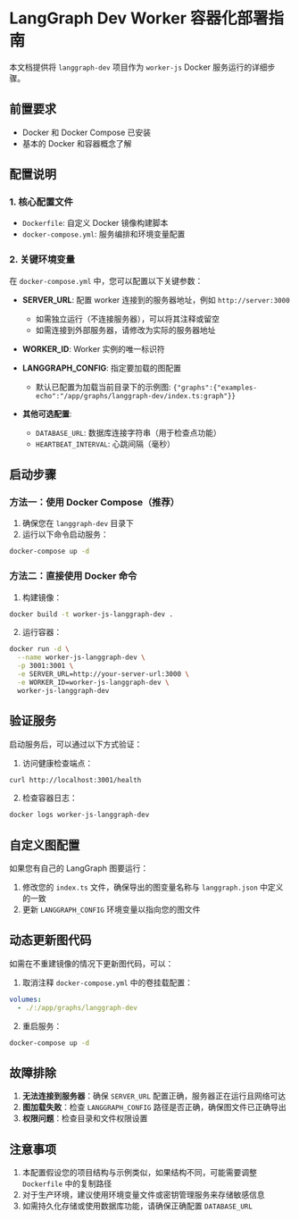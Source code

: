 # LangGraph Dev Worker 容器化部署指南

本文档提供将 `langgraph-dev` 项目作为 `worker-js` Docker 服务运行的详细步骤。

## 前置要求

- Docker 和 Docker Compose 已安装
- 基本的 Docker 和容器概念了解

## 配置说明

### 1. 核心配置文件

- `Dockerfile`: 自定义 Docker 镜像构建脚本
- `docker-compose.yml`: 服务编排和环境变量配置

### 2. 关键环境变量

在 `docker-compose.yml` 中，您可以配置以下关键参数：

- **SERVER_URL**: 配置 worker 连接到的服务器地址，例如 `http://server:3000`
  - 如需独立运行（不连接服务器），可以将其注释或留空
  - 如需连接到外部服务器，请修改为实际的服务器地址

- **WORKER_ID**: Worker 实例的唯一标识符

- **LANGGRAPH_CONFIG**: 指定要加载的图配置
  - 默认已配置为加载当前目录下的示例图: `{"graphs":{"examples-echo":"/app/graphs/langgraph-dev/index.ts:graph"}}`

- **其他可选配置**:
  - `DATABASE_URL`: 数据库连接字符串（用于检查点功能）
  - `HEARTBEAT_INTERVAL`: 心跳间隔（毫秒）

## 启动步骤

### 方法一：使用 Docker Compose（推荐）

1. 确保您在 `langgraph-dev` 目录下
2. 运行以下命令启动服务：

```bash
docker-compose up -d
```

### 方法二：直接使用 Docker 命令

1. 构建镜像：

```bash
docker build -t worker-js-langgraph-dev .
```

2. 运行容器：

```bash
docker run -d \
  --name worker-js-langgraph-dev \
  -p 3001:3001 \
  -e SERVER_URL=http://your-server-url:3000 \
  -e WORKER_ID=worker-js-langgraph-dev \
  worker-js-langgraph-dev
```

## 验证服务

启动服务后，可以通过以下方式验证：

1. 访问健康检查端点：

```bash
curl http://localhost:3001/health
```

2. 检查容器日志：

```bash
docker logs worker-js-langgraph-dev
```

## 自定义图配置

如果您有自己的 LangGraph 图要运行：

1. 修改您的 `index.ts` 文件，确保导出的图变量名称与 `langgraph.json` 中定义的一致
2. 更新 `LANGGRAPH_CONFIG` 环境变量以指向您的图文件

## 动态更新图代码

如需在不重建镜像的情况下更新图代码，可以：

1. 取消注释 `docker-compose.yml` 中的卷挂载配置：

```yaml
volumes:
  - ./:/app/graphs/langgraph-dev
```

2. 重启服务：

```bash
docker-compose up -d
```

## 故障排除

1. **无法连接到服务器**：确保 `SERVER_URL` 配置正确，服务器正在运行且网络可达
2. **图加载失败**：检查 `LANGGRAPH_CONFIG` 路径是否正确，确保图文件已正确导出
3. **权限问题**：检查目录和文件权限设置

## 注意事项

1. 本配置假设您的项目结构与示例类似，如果结构不同，可能需要调整 `Dockerfile` 中的复制路径
2. 对于生产环境，建议使用环境变量文件或密钥管理服务来存储敏感信息
3. 如需持久化存储或使用数据库功能，请确保正确配置 `DATABASE_URL`